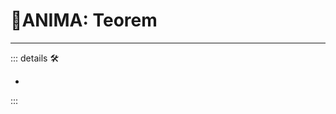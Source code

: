 # 💜<anima>ANIMA: Teorem</anima>

---

<!-- =================================================== -->
<!-- =================================================== -->
<!-- =================================================== -->
<!-- =================================================== -->
<!-- =================================================== -->
::: details 🛠

-

:::
